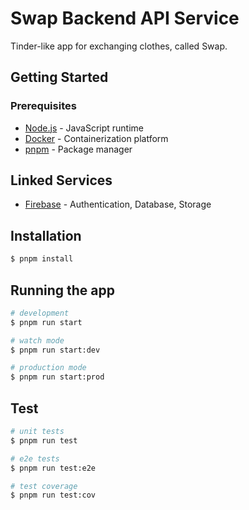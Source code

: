 # Swap Backend API Service
Tinder-like app for exchanging clothes, called Swap.

## Getting Started

### Prerequisites

- [Node.js](https://nodejs.org/en/) - JavaScript runtime
- [Docker](https://www.docker.com/) - Containerization platform
- [pnpm](https://pnpm.io/) - Package manager

## Linked Services

- [Firebase](https://firebase.google.com/) - Authentication, Database, Storage

## Installation

```bash
$ pnpm install
```

## Running the app

```bash
# development
$ pnpm run start

# watch mode
$ pnpm run start:dev

# production mode
$ pnpm run start:prod
```

## Test

```bash
# unit tests
$ pnpm run test

# e2e tests
$ pnpm run test:e2e

# test coverage
$ pnpm run test:cov
```
